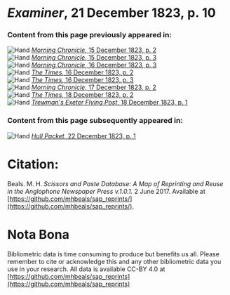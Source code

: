 # *Examiner*, 21 December 1823, p. 10  
  
### Content from this page previously appeared in:  
![Hand](http://scissorsandpaste.net/wp-content/uploads/2017/06/smallhandpointer.png) [*Morning Chronicle*, 15 December 1823, p. 2](https://mhbeals.github.io/sap_html/Morning-Chronicle/Morning-Chronicle-15-December-1823-p-2)  
![Hand](http://scissorsandpaste.net/wp-content/uploads/2017/06/smallhandpointer.png) [*Morning Chronicle*, 15 December 1823, p. 3](https://mhbeals.github.io/sap_html/Morning-Chronicle/Morning-Chronicle-15-December-1823-p-3)  
![Hand](http://scissorsandpaste.net/wp-content/uploads/2017/06/smallhandpointer.png) [*Morning Chronicle*, 16 December 1823, p. 3](https://mhbeals.github.io/sap_html/Morning-Chronicle/Morning-Chronicle-16-December-1823-p-3)  
![Hand](http://scissorsandpaste.net/wp-content/uploads/2017/06/smallhandpointer.png) [*The Times*, 16 December 1823, p. 2](https://mhbeals.github.io/sap_html/The-Times/The-Times-16-December-1823-p-2)  
![Hand](http://scissorsandpaste.net/wp-content/uploads/2017/06/smallhandpointer.png) [*The Times*, 16 December 1823, p. 3](https://mhbeals.github.io/sap_html/The-Times/The-Times-16-December-1823-p-3)  
![Hand](http://scissorsandpaste.net/wp-content/uploads/2017/06/smallhandpointer.png) [*Morning Chronicle*, 17 December 1823, p. 2](https://mhbeals.github.io/sap_html/Morning-Chronicle/Morning-Chronicle-17-December-1823-p-2)  
![Hand](http://scissorsandpaste.net/wp-content/uploads/2017/06/smallhandpointer.png) [*The Times*, 18 December 1823, p. 2](https://mhbeals.github.io/sap_html/The-Times/The-Times-18-December-1823-p-2)  
![Hand](http://scissorsandpaste.net/wp-content/uploads/2017/06/smallhandpointer.png) [*Trewman's Exeter Flying Post*, 18 December 1823, p. 1](https://mhbeals.github.io/sap_html/Trewman's-Exeter-Flying-Post/Trewman's-Exeter-Flying-Post-18-December-1823-p-1)  
  
### Content from this page subsequently appeared in:  
![Hand](http://scissorsandpaste.net/wp-content/uploads/2017/06/smallhandpointer.png) [*Hull Packet*, 22 December 1823, p. 1](https://mhbeals.github.io/sap_html/Hull-Packet/Hull-Packet-22-December-1823-p-1)  


# Citation: 

Beals. M. H. *Scissors and Paste Database: A Map of Reprinting and Reuse in the Anglophone Newspaper Press v.1.0.1.* 2 June 2017. Available at [https://github.com/mhbeals/sap_reprints/](https://github.com/mhbeals/sap_reprints/). 

# Nota Bona

Bibliometric data is time consuming to produce but benefits us all. Please remember to cite or acknowledge this and any other bibliometric data you use in your research. All data is available CC-BY 4.0 at [https://github.com/mhbeals/sap_reprints](https://github.com/mhbeals/sap_reprints)